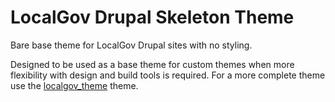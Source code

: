 # LocalGov Drupal Skeleton Theme

Bare base theme for LocalGov Drupal sites with no styling.

Designed to be used as a base theme for custom themes when more flexibility with
design and build tools is required. For a more complete theme use the
[localgov_theme](https://github.com/localgovdrupal/localgov_theme) theme.
